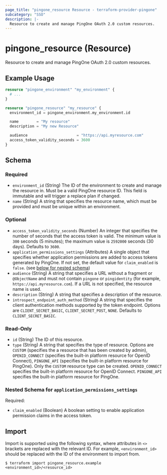 ```yaml
---
page_title: "pingone_resource Resource - terraform-provider-pingone"
subcategory: "SSO"
description: |-
  Resource to create and manage PingOne OAuth 2.0 custom resources.
---
```


# pingone_resource (Resource)

Resource to create and manage PingOne OAuth 2.0 custom resources.

## Example Usage

```terraform
resource "pingone_environment" "my_environment" {
  # ...
}

resource "pingone_resource" "my_resource" {
  environment_id = pingone_environment.my_environment.id

  name        = "My resource"
  description = "My new Resource"

  audience                      = "https://api.myresource.com"
  access_token_validity_seconds = 3600
}
```

<!-- schema generated by tfplugindocs -->
## Schema

### Required

- `environment_id` (String) The ID of the environment to create and manage the resource in.  Must be a valid PingOne resource ID.  This field is immutable and will trigger a replace plan if changed.
- `name` (String) A string that specifies the resource name, which must be provided and must be unique within an environment.

### Optional

- `access_token_validity_seconds` (Number) An integer that specifies the number of seconds that the access token is valid.  The minimum value is `300` seconds (5 minutes); the maximum value is `2592000` seconds (30 days).  Defaults to `3600`.
- `application_permissions_settings` (Attributes) A single object that specifies whether application permissions are added to access tokens generated by PingOne.  If not set, the default value for `claim_enabled` is `false`. (see [below for nested schema](#nestedatt--application_permissions_settings))
- `audience` (String) A string that specifies a URL without a fragment or `@ObjectName` and must not contain `pingone` or `pingidentity` (for example, `https://api.myresource.com`). If a URL is not specified, the resource name is used.
- `description` (String) A string that specifies a description of the resource.
- `introspect_endpoint_auth_method` (String) A string that specifies the client authentication methods supported by the token endpoint.  Options are `CLIENT_SECRET_BASIC`, `CLIENT_SECRET_POST`, `NONE`.  Defaults to `CLIENT_SECRET_BASIC`.

### Read-Only

- `id` (String) The ID of this resource.
- `type` (String) A string that specifies the type of resource.  Options are `CUSTOM` (specifies the a resource that has been created by admin), `OPENID_CONNECT` (specifies the built-in platform resource for OpenID Connect), `PINGONE_API` (specifies the built-in platform resource for PingOne).  Only the `CUSTOM` resource type can be created. `OPENID_CONNECT` specifies the built-in platform resource for OpenID Connect. `PINGONE_API` specifies the built-in platform resource for PingOne.

<a id="nestedatt--application_permissions_settings"></a>
### Nested Schema for `application_permissions_settings`

Required:

- `claim_enabled` (Boolean) A boolean setting to enable application permission claims in the access token.

## Import

Import is supported using the following syntax, where attributes in `<>` brackets are replaced with the relevant ID.  For example, `<environment_id>` should be replaced with the ID of the environment to import from.

```shell
$ terraform import pingone_resource.example <environment_id>/<resource_id>
```
